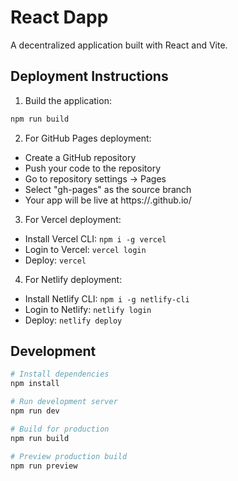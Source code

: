 # React Dapp

A decentralized application built with React and Vite.

## Deployment Instructions

1. Build the application:
```bash
npm run build
```

2. For GitHub Pages deployment:
- Create a GitHub repository
- Push your code to the repository
- Go to repository settings -> Pages
- Select "gh-pages" as the source branch
- Your app will be live at https://<username>.github.io/<repository-name>

3. For Vercel deployment:
- Install Vercel CLI: `npm i -g vercel`
- Login to Vercel: `vercel login`
- Deploy: `vercel`

4. For Netlify deployment:
- Install Netlify CLI: `npm i -g netlify-cli`
- Login to Netlify: `netlify login`
- Deploy: `netlify deploy`

## Development

```bash
# Install dependencies
npm install

# Run development server
npm run dev

# Build for production
npm run build

# Preview production build
npm run preview
```


